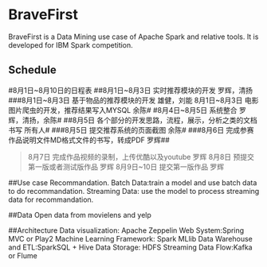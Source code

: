# BraveFirst
BraveFirst is a Data Mining use case of  Apache Spark and relative tools. 
It is developed for IBM Spark competition.


## Schedule
#8月1日~8月10日的日程表
##8月1日~8月3日 实时推荐模块的开发 罗辉，清扬
###8月1日~8月3日 基于物品的推荐模块的开发 雄健，刘能
8月1日~8月3日 电影图片爬虫的开发，推荐结果写入MYSQL 余陈#
#8月4日~8月5日 系统整合 罗辉，清扬，余陈#
##8月5日 各个部分的开发思路，流程，展示，分析之类的文档书写 所有人#
###8月5日 提交推荐系统的页面截图 余陈#
###8月6日 完成参赛作品说明文件MD格式文件的书写，转成PDF 罗辉##
>8月7日 完成作品视频的录制，上传优酷以及youtube 罗辉
8月8日 预提交第一版或者测试版作品 罗辉
8月9日~10日 提交第一版作品 罗辉


##Use case 
Recommandation.
Batch Data:train a model and use batch data to do recommandation.
Streaming Data: use the model to process streaming data for recommandation.

##Data
Open data from movielens and yelp

##Architecture
Data visualization: Apache Zeppelin
Web System:Spring MVC or Play2
Machine Learning Framework: Spark MLlib
Data Warehouse and ETL:SparkSQL + Hive
Data Storage: HDFS
Streaming Data Flow:Kafka or Flume


